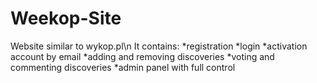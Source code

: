# Weekop-Site
Website similar to wykop.pl\n
It contains:
*registration
*login
*activation account by email
*adding and removing discoveries
*voting and commenting discoveries
*admin panel with full control

